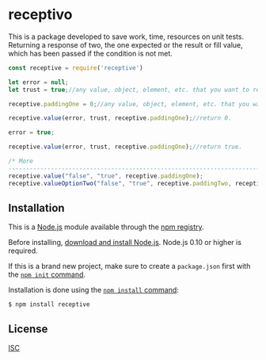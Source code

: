 # receptivo

This is a package developed to save work, time, resources on unit tests. Returning a response of two, the one expected or the result or fill value, which has been passed if the condition is not met.

```js
const receptive = require('receptive')

let error = null;
let trust = true;//any value, object, element, etc. that you want to return if the error condition is not met.

receptive.paddingOne = 0;//any value, object, element, etc. that you want to return if the error condition is met. The default value is only set once unless you want to change it.

receptive.value(error, trust, receptive.paddingOne);//return 0.

error = true;

receptive.value(error, trust, receptive.paddingOne);//return true.

/* More
-------------------------------------------------------------------------------*/
receptive.value("false", "true", receptive.paddingOne);
receptive.valueOptionTwo("false", "true", receptive.paddingTwo, receptive.paddingThree)
```

## Installation

This is a [Node.js](https://nodejs.org/en/) module available through the
[npm registry](https://www.npmjs.com/).

Before installing, [download and install Node.js](https://nodejs.org/en/download/).
Node.js 0.10 or higher is required.

If this is a brand new project, make sure to create a `package.json` first with
the [`npm init` command](https://docs.npmjs.com/creating-a-package-json-file).

Installation is done using the
[`npm install` command](https://docs.npmjs.com/getting-started/installing-npm-packages-locally):

```console
$ npm install receptive
```

## License

  [ISC](LICENSE)
